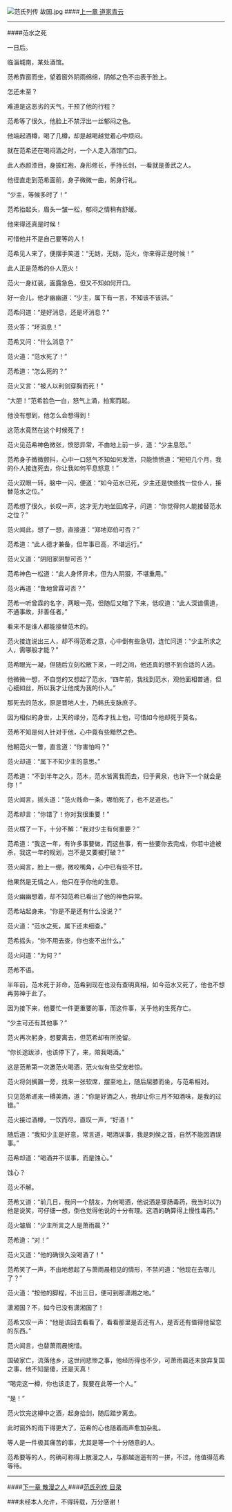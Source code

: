 ![范氏列传 故国.jpg](http://upload-images.jianshu.io/upload_images/5325164-76071d958dee9602.jpg?imageMogr2/auto-orient/strip%7CimageView2/2/w/1240)
####[上一章 道家青云 ](http://www.jianshu.com/p/b1917c36bff8)
***
####范水之死

一日后。

临淄城南，某处酒馆。

范希靠窗而坐，望着窗外阴雨绵绵，阴郁之色不由表于脸上。

怎还未至？

难道是这恶劣的天气，干预了他的行程？

范希等了很久，他脸上不禁浮出一丝郁闷之色。

他端起酒樽，喝了几樽，却是越喝越觉着心中烦闷。

就在范希还在喝闷酒之时，一个人走入酒馆门口。

此人赤颜漆目，身披红袍，身形修长，手持长剑，一看就是善武之人。

他径直走到范希面前，身子微微一曲，躬身行礼。

“少主，等候多时了！”

范希抬起头，眉头一皱一松，郁闷之情稍有舒缓。

他来得还真是时候！

可惜他并不是自己要等的人！

范希见人来了，便摆手笑道：“无妨，无妨，范火，你来得正是时候！”

此人正是范希的仆人范火！

范火一身红装，面露急色，但又不知如何开口。

好一会儿，他才幽幽道：“少主，属下有一言，不知该不该讲。”

范希问道：“是好消息，还是坏消息？”

范火答：“坏消息！”

范希又问：“什么消息？”

范火道：“范水死了！”

范希道：“怎么死的？”

范火又言：“被人以利剑穿胸而死！”

“大胆！”范希脸色一白，怒气上涌，拍案而起。

他没有想到，他怎么会想得到！

这范水竟然在这个时候死了！

范火见范希神色微张，愤怒异常，不由地上前一步，道：“少主息怒。”

范希身子微微颤抖，心中一口怒气不知如何发泄，只能愤愤道：“短短几个月，我的仆人接连死去，你让我如何平息怒意！”

范火双眼一转，脑中一闪，便道：“如今范水已死，少主还是快些找一位仆人，接替范水之位。”

范希想了很久，长叹一声，这才无力地坐回席子，问道：“你觉得何人能接替范水之位？”

范火闻此，想了一想，直接道：“郑地郑伯可否？”

范希道：“此人德才兼备，但年事已高，不堪远行。”

范火又道：“阴阳家阴黎可否？”

范希神色一松道：“此人身怀异术，但为人阴狠，不堪重用。”

范火再道：“鲁地曾霖可否？”

范希一听曾霖的名字，两眼一亮，但随后又暗了下来，低叹道：“此人深谙儒道，不通事故，非善任者。”

看来不是谁人都能接替范木的。

范火接连说出三人，却不得范希之意，心中倒有些急切，连忙问道：“少主所求之人，需哪般才能？”

范希眼光一凝，但随后立刻松散下来，一时之间，他还真的想不到合适的人选。

他微微一想，不自觉的又想起了范水，“四年前，我找到范水，观他面相普通，但心细如丝，所以我才让他成为我的仆人。”

那死去的范水，原是晋地人士，乃韩氏支脉庶子。

因为相似的身世，上天的缘分，范希才找上他，可惜如今他却死于莫名。

范希不知是何人针对于他，心中竟有些黯然之色。

他朝范火一瞥，直言道：“你害怕吗？”

范火却道：“属下不知少主的意思。”

范希道：“不到半年之久，范木，范水皆离我而去，归于黄泉，也许下一个就会是你！”

范火闻言，摇头道：“范火贱命一条，哪怕死了，也不足道也。”

范希却言：“你错了！你对我很重要！”

范火楞了一下，十分不解：“我对少主有何重要？”

范希道：“我这一年，有许多事要做，而这些事，有一些要你去完成，你若中途被杀，我这一年的规划，岂不是又要被打破？”

范火闻言，脸上一绷，微咬嘴角，心中已有些不甘。

他果然是无情之人，他只在乎你他的生意。

范火幽幽想着，却不知范希已看出了他的神色异常。

范希站起身来，“你是不是还有什么没说？”

范火道：“范水之死，属下还未细查。”

范希摇头，“你不用去查，你也查不出什么。”

范火问道：“为何？”

范希不语。

半年前，范木死于非命，范希到现在也没有查明真相，如今范水又死了，他也不想再劳神于此了。

因为接下来，他要忙一件更重要的事，而这件事，关乎他的生死存亡。

“少主可还有其他事？”

范火再次躬身，想要离去，但范希却有所挽留。

“你长途跋涉，也该停下了，来，陪我喝酒。”

这是范希第一次邀范火喝酒，范火似有些受宠若惊。

范火将剑搁置一旁，找来一张软席，摆至地上，随后屈膝而坐，与范希相对。

只见范希递来一樽美酒，道：“你是好酒之人，我却让你三月不知酒味，是我的过错。”

范火接过酒樽，一饮而尽，直叹一声，“好酒！”

随后道：“我知少主是好意，常言道，喝酒误事，我是刺侯之首，自然不能因酒误事。”

范希却道：“喝酒并不误事，而是蚀心。”

蚀心？

范火不解。

范希又道：“前几日，我问一个朋友，为何喝酒，他说酒是穿肠毒药，我当时以为他是说笑，可仔细一想，倒也觉得他说的十分有理。这酒的确算得上慢性毒药。”

范火皱眉：“少主所言之人是萧雨晨？”

范希道：“对！”

范火又道：“他的确很久没喝酒了！”

范希笑了一声，不由地想起了与萧雨晨相见的情形，不禁问道：“他现在去哪儿了？”

范火道：“按他的脚程，不出三日，便可到那潇湘之地。”

潇湘国？不，如今已没有潇湘国了！

范希又叹一声：“他是该回去看看了，看看那里是否还有人，是否还有值得他留恋的东西。”

范火闻言，也替萧雨晨惋惜。

国破家亡，流落他乡，这世间悲惨之事，他经历得也不少，可萧雨晨还未放弃复国之事，他不知是傻，还是天真！

“喝完这一樽，你也该走了，我要在此等一个人。”

“是！”

范火饮完这樽中之酒，起身拾剑，随后踏步离去。

此时窗外的雨下得更大了，范希的心也随着雨声愈加杂乱。

等人是一件极其痛苦的事，尤其是等一个十分随意的人。

范希要等的人，的确可称得上散漫之人，与那越逍遥有的一拼，不过，他值得范希等待。

***
####[下一章 散漫之人 ](http://www.jianshu.com/p/6a62a3f5fca8)
####[范氏列传 目录](http://www.jianshu.com/p/201ae7825e2c)

###未经本人允许，不得转载，万分感谢！